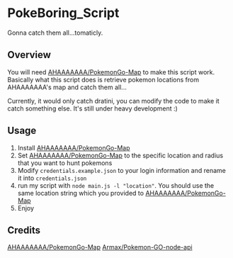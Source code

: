 # PokeBoring_Script
Gonna catch them all...tomaticly.

## Overview
You will need [AHAAAAAAA/PokemonGo-Map](https://github.com/AHAAAAAAA/PokemonGo-Map) to make this script work. Basically what this script does is retrieve pokemon locations from AHAAAAAAA's map and catch them all...

Currently, it would only catch dratini, you can modify the code to make it catch something else. It's still under heavy development :)

## Usage
  1. Install [AHAAAAAAA/PokemonGo-Map](https://github.com/AHAAAAAAA/PokemonGo-Map)
  2. Set [AHAAAAAAA/PokemonGo-Map](https://github.com/AHAAAAAAA/PokemonGo-Map) to the specific location and radius that you want to hunt pokemons
  3. Modify `credentials.example.json` to your login information and rename it into `credentials.json`
  4. run my script with `node main.js -l "location"`. You should use the same location string which you provided to [AHAAAAAAA/PokemonGo-Map](https://github.com/AHAAAAAAA/PokemonGo-Map)
  5. Enjoy

## Credits
[AHAAAAAAA/PokemonGo-Map](https://github.com/AHAAAAAAA/PokemonGo-Map)
[Armax/Pokemon-GO-node-api](https://github.com/Armax/Pokemon-GO-node-api/)
